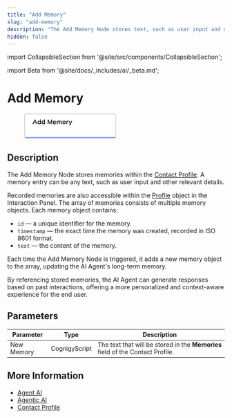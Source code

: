 ```yaml
---
title: "Add Memory"
slug: "add-memory"
description: "The Add Memory Node stores text, such as user input and other relevant details, within the Contact Profile."
hidden: false
---
```

import CollapsibleSection from '@site/src/components/CollapsibleSection';


import Beta from '@site/docs/_includes/ai/_beta.md';

# Add Memory

<figure>
  <img class="image-center" src="../../../../../static/img/_assets/ai/build/node-reference/analytics/add-memory.png" width="50%" />
</figure>

## Description

<Beta />

The Add Memory Node stores memories within the [Contact Profile](../../../analyze/contact-profiles.md).
A memory entry can be any text, such as user input and other relevant details.

Recorded memories are also accessible within the [Profile](../../../test/interaction-panel/profile.md) object in the Interaction Panel.
The array of memories consists of multiple memory objects.
Each memory object contains:

- `id` — a unique identifier for the memory.
- `timestamp` — the exact time the memory was created, recorded in ISO 8601 format.
- `text` — the content of the memory.

Each time the Add Memory Node is triggered, it adds a new memory object to the array, updating the AI Agent's long-term memory.

By referencing stored memories, the AI Agent can generate responses based on past interactions, offering a more personalized and context-aware experience for the end user.

## Parameters

| Parameter  | Type          | Description                                                                    |
|------------|---------------|--------------------------------------------------------------------------------|
| New Memory | CognigyScript | The text that will be stored in the **Memories** field of the Contact Profile. |

## More Information

- [Agent AI](../ai//ai-agent.md)
- [Agentic AI](../../../empower/agentic-ai/overview.md)
- [Contact Profile](../../../analyze/contact-profiles.md)
